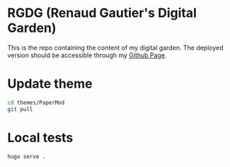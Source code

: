 # RGDG (Renaud Gautier's Digital Garden)

This is the repo containing the content of my digital garden. The deployed version should be accessible through my [Github Page](https://gautierenaud.github.io/).

# Update theme

```bash
cd themes/PaperMod
git pull
```

# Local tests

```bash
hugo serve .
```